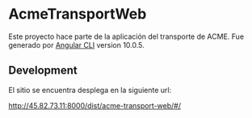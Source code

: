 # AcmeTransportWeb

Este proyecto hace parte de la aplicación del transporte de ACME. Fue generado por [Angular CLI](https://github.com/angular/angular-cli) version 10.0.5.

## Development 

El sitio se encuentra desplega en la siguiente url:

http://45.82.73.11:8000/dist/acme-transport-web/#/

